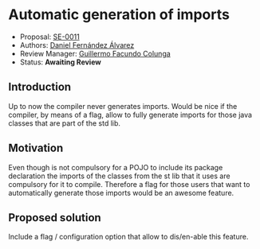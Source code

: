 # Automatic generation of imports

* Proposal: [SE-0011](0011-automatic-generation-of-imports.md)
* Authors: [Daniel Fernández Álvarez](https://github.com/DaniFdezAlvarez)
* Review Manager: [Guillermo Facundo Colunga](https://github.com/thewilly)
* Status: **Awaiting Review**

## Introduction
Up to now the compiler never generates imports. Would be nice if the compiler, by means of a flag, allow to fully generate imports for those java classes that are part of the std lib.

## Motivation

Even though is not compulsory for a POJO to include its package declaration the imports of the classes from the st lib that it uses are compulsory for it to compile. Therefore a flag for those users that want to automatically generate those imports would be an awesome feature.

## Proposed solution

Include a flag / configuration option that allow to dis/en-able this feature.
